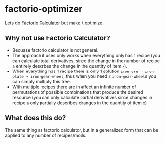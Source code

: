 # factorio-optimizer

Lets do [Factorio Calculator](http://kirkmcdonald.github.io/calc.html) but make it optimize.

## Why not use Factorio Calculator?

- Becuase factorio calculator is not general. 
- The approach it uses only works when everything only has 1 recipe (you can calculate total derivatives, since the change in the number of recipe `a` entirely descrbes the change in the quantity of item `x`).
- When everything has 1 recipe there is only 1 solution  `iron-ore → iron-plate → iron-gear-wheel`, thus when you need `3` `iron-gear-wheel`s you can simply multiply this tree.
- With multiple recipes there are in affect an infinite number of permutations of possible combinations that produce the desired resource (you can only calculate partial derivatives since changes in recipe `a` only partially describes changes in the quantity of item `x`)

## What does this do?

The same thing as factorio calculator, but in a generalized form that can be applied to any number of recipes/mods.
